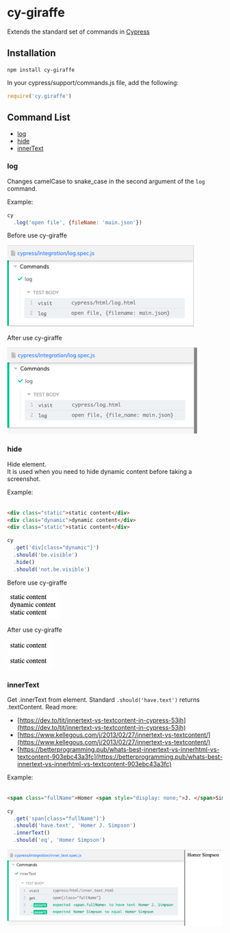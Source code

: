 # cy-giraffe

Extends the standard set of commands in [Cypress](https://cypress.io)

## Installation

```shell
npm install cy-giraffe
```

In your cypress/support/commands.js file, add the following:

```javascript
require('cy.giraffe')
```

## Command List

- [log](#log)
- [hide](#hide)
- [innerText](#innertext)

### log

Changes camelCase to snake_case in the second argument of the `log` command.

Example:

```javascript
cy
  .log('open file', {fileName: 'main.json'})
```

Before use cy-giraffe

![log_before](images/log_before.png)

After use cy-giraffe

![log_after](images/log_after.png)

### hide

Hide element.  
It is used when you need to hide dynamic content before taking a screenshot.

Example:

```html

<div class="static">static content</div>
<div class="dynamic">dynamic content</div>
<div class="static">static content</div>
```

```javascript
cy
  .get('div[class="dynamic"]')
  .should('be.visible')
  .hide()
  .should('not.be.visible')
```

Before use cy-giraffe

![hide_before](images/hide_before.png)

After use cy-giraffe

![hide_after](images/hide_after.png)

### innerText

Get .innerText from element. Standard `.should('have.text')` returns .textContent. Read more:

- [https://dev.to/tit/innertext-vs-textcontent-in-cypress-53jh](https://dev.to/tit/innertext-vs-textcontent-in-cypress-53jh)
- [https://www.kellegous.com/j/2013/02/27/innertext-vs-textcontent/](https://www.kellegous.com/j/2013/02/27/innertext-vs-textcontent/)
- [https://betterprogramming.pub/whats-best-innertext-vs-innerhtml-vs-textcontent-903ebc43a3fc](https://betterprogramming.pub/whats-best-innertext-vs-innerhtml-vs-textcontent-903ebc43a3fc)

Example:

```html

<span class="fullName">Homer <span style="display: none;">J. </span>Simpson</span>
```

```javascript
cy
  .get('span[class="fullName"]')
  .should('have.text', 'Homer J. Simpson')
  .innerText()
  .should('eq', 'Homer Simpson')
```

![inner_text](images/inner_text.png)